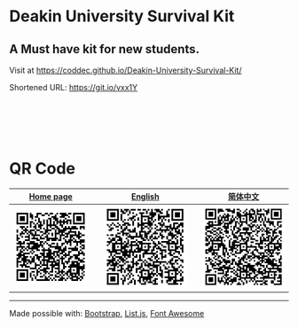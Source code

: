 # Deakin University Survival Kit
## A Must have kit for new students.

Visit at https://coddec.github.io/Deakin-University-Survival-Kit/

Shortened URL: https://git.io/vxx1Y  


<br>
<br>


<br>
<br>


# QR Code

| [Home page](https://coddec.github.io/Deakin-University-Survival-Kit/)  |   | [English](https://coddec.github.io/Deakin-University-Survival-Kit/q-en.htm)  |   | [简体中文](https://coddec.github.io/Deakin-University-Survival-Kit/q-zh-hans.htm)  |
|:-:|:-:|:-:|:-:|:-:|
| [![alt text](./img/qr-index.png)](https://coddec.github.io/Deakin-University-Survival-Kit/)  |   | [![alt text](./img/qr-q-en.png)](https://coddec.github.io/Deakin-University-Survival-Kit/q-en.htm)  |   | [![alt text](./img/qr-q-zh-hans.png)](https://coddec.github.io/Deakin-University-Survival-Kit/q-zh-hans.htm)  |

---
Made possible with: [Bootstrap](https://getbootstrap.com/), [List.js](http://listjs.com), [Font Awesome](https://fontawesome.com/)
